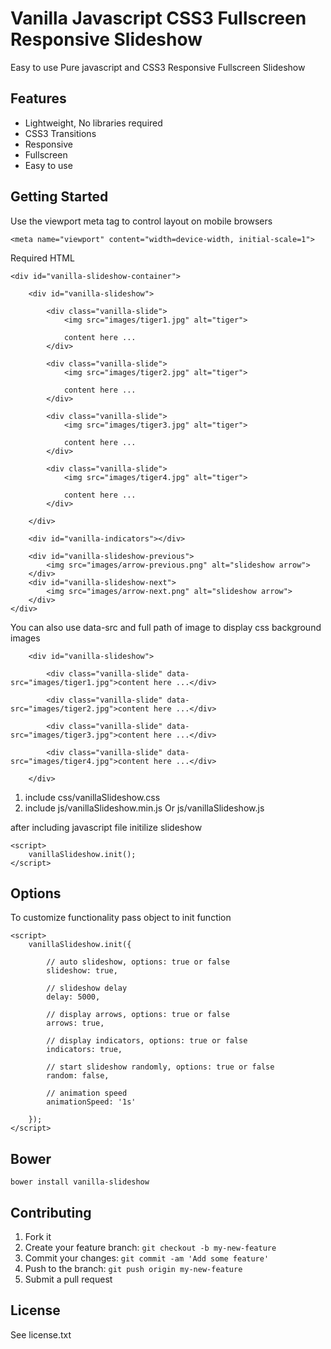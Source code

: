 # Vanilla Javascript CSS3 Fullscreen Responsive Slideshow

Easy to use Pure javascript and CSS3 Responsive Fullscreen Slideshow

## Features

- Lightweight, No libraries required
- CSS3 Transitions
- Responsive
- Fullscreen 
- Easy to use

## Getting Started

Use the viewport meta tag to control layout on mobile browsers

````
<meta name="viewport" content="width=device-width, initial-scale=1">
````
Required HTML

````
<div id="vanilla-slideshow-container">

	<div id="vanilla-slideshow">
		
		<div class="vanilla-slide">
			<img src="images/tiger1.jpg" alt="tiger">

			content here ...
		</div>

		<div class="vanilla-slide">
			<img src="images/tiger2.jpg" alt="tiger">

			content here ...
		</div>
		
		<div class="vanilla-slide">
			<img src="images/tiger3.jpg" alt="tiger">

			content here ...
		</div>
		
		<div class="vanilla-slide">
			<img src="images/tiger4.jpg" alt="tiger">

			content here ...
		</div>

	</div>

	<div id="vanilla-indicators"></div>

	<div id="vanilla-slideshow-previous">
		<img src="images/arrow-previous.png" alt="slideshow arrow">
	</div>
	<div id="vanilla-slideshow-next">
		<img src="images/arrow-next.png" alt="slideshow arrow">
	</div>
</div>	
````
You can also use data-src and full path of image to display css background images

````
	<div id="vanilla-slideshow">
		
		<div class="vanilla-slide" data-src="images/tiger1.jpg">content here ...</div>

		<div class="vanilla-slide" data-src="images/tiger2.jpg">content here ...</div>
		
		<div class="vanilla-slide" data-src="images/tiger3.jpg">content here ...</div>
		
		<div class="vanilla-slide" data-src="images/tiger4.jpg">content here ...</div>

	</div>
````

1. include css/vanillaSlideshow.css
2. include js/vanillaSlideshow.min.js Or js/vanillaSlideshow.js

after including javascript file initilize slideshow

````
<script>
	vanillaSlideshow.init();
</script>
````

## Options

To customize functionality pass object to init function

````
<script>
	vanillaSlideshow.init({
		
		// auto slideshow, options: true or false
		slideshow: true,
		
		// slideshow delay
		delay: 5000,
		
		// display arrows, options: true or false
		arrows: true,
		
		// display indicators, options: true or false
		indicators: true,
	
		// start slideshow randomly, options: true or false
		random: false,
	
		// animation speed
		animationSpeed: '1s'

	});
</script>
````

## Bower

````
bower install vanilla-slideshow
````

## Contributing

1. Fork it
2. Create your feature branch: `git checkout -b my-new-feature`
3. Commit your changes: `git commit -am 'Add some feature'`
4. Push to the branch: `git push origin my-new-feature`
5. Submit a pull request

## License

See license.txt


